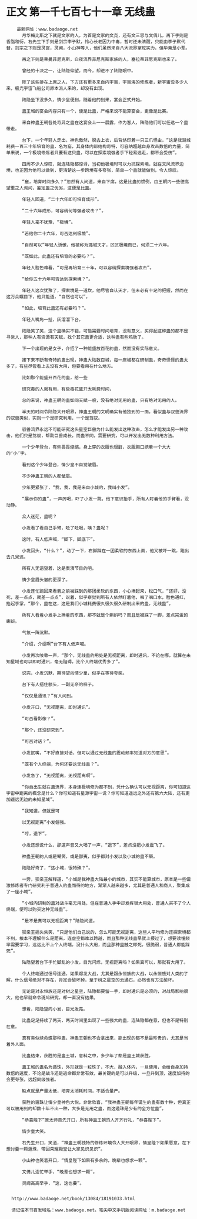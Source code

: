 # 正文 第一千七百七十一章 无线蛊
        最新网址：www.badaoge.net
          月华梅比斯之下就是文家的人，为首是文家的文尧，还有文三思与文倩儿，再下手则是香脂和衍，右先生下手则是剑宗李子默，怜心长老因为中毒，暂时还未清醒，只能由李子默代替，剑宗之下则是灵宫，灵阙，小山神等人，他们虽然来自八大流界掌舵实力，但毕竟是小辈。
      
          再之下则是莱曼菲尼克斯，白夜流界菲尼克斯家族的人，塞拉蒂菲尼克斯也来了。
      
          曾经的十决之一，让陆隐仰望，而今，却进不了陆隐眼中。
      
          除了这些排在上席之人，下方还有更多来自内宇宙，宇宙海的修炼者，新宇宙没多少人来，极光宇宙飞船公司原本派人来的，却没有出现。
      
          陆隐坐下没多久，情少皇便到，随着他的到来，宴会正式开始。
      
          蛊王城的宴会内容只有一个，便是比蛊，严格来说不能算宴会，更像是比赛。
      
          来自神蛊王朝各处奇异之蛊在这宴会上一一展露，作为客人，陆隐他们可以任选一个蛊带走。
      
          台下，一个年轻人走出，神色傲然，脱去上衣，后背烙印着一只三爪怪虫，“这是我潞城耗费一百三十年培育的蛊，名为窟，其身体内部结构奇特，可容纳超越自身攻击数倍的力量，简单来说，一个极境修炼者只要有这只蛊，可以在探索境强者手下轻易逃走，都不会受伤”。
      
          四周不少人惊叹，就连陆隐都惊讶，当初他极境时可以力抗探索境，就在文风流界边境，也正因为他可以做到，更清楚这一步跨境有多夸张，简单一个蛊就能做到，令人惊叹。
      
          “窟，培育时间多久？”忽然有人问道，来自下席，这是比蛊的惯例，由王朝内一些德高望重之人询问，鉴定蛊之优劣，这便是比蛊。
      
          年轻人回道，“二十六年即可培育成形”。
      
          “二十六年成形，可容纳何等强者攻击？”。
      
          年轻人毫不犹豫，“极境”。
      
          “若给你二十六年，可否达到极境”。
      
          “自然可以”年轻人骄傲，他被称为潞城天才，区区极境而已，何须二十六年。
      
          “既如此，此蛊还有培育的必要吗？”。
      
          年轻人脸色难看，“可是再培育三十年，可以容纳探索境强者攻击”。
      
          “给你五十六年可否达到探索境？”。
      
          年轻人这次犹豫了，探索境是一道坎，他尽管自认天才，但未必有十足的把握，然而在这万众瞩目下，他只能道，“自然也可以”。
      
          “如此，培育此蛊还有必要吗？”。
      
          年轻人嘴角一扯，灰溜溜下台。
      
          陆隐笑了笑，这个蛊确实不错，可惜需要时间培育，没有意义，买得起这种蛊的都不是寻常人，那种人有资源有天赋，找个其它蛊更合适，这种蛊有些鸡肋了。
      
          下一个出现的是女子，介绍了一种能盛放百花的蛊，然而没有实际意义。
      
          接下来不断有奇特的蛊出现，神蛊大陆数百城，每一座城都在研制蛊，奇奇怪怪的蛊太多了，有些尽管看上去没有大用，但要看用在什么地方。
      
          比如那个能盛开百花的蛊，给一些
      
          研究毒的人就有用，有些毒花盛开太耗费时间，
      
          总的来说，神蛊王朝的蛊如同天赋一般，没有绝对无用的蛊，只有绝对无用的人。
      
          半天的时间令陆隐大开眼界，神蛊王朝的文明确实有他独到的一面，看似蛊与驭兽流界的驭兽类似，实则一个是研究利用，一个是驾驭。
      
          驭兽流界永远不可能研究这头星空巨兽为什么能发出这种攻击，怎么才能发出另一种攻击，他们只是驾驭，帮助巨兽成长，而蛊不同，需要研究，可以开发出无数种利用方法。
      
          一个少年登台，有些畏畏缩缩，身上穿的衣服也很脏，衣服胸口绣着一个大大的‘小’字。
      
          看到这个少年登台，情少皇不自觉皱眉。
      
          不少神蛊王朝的人都皱眉。
      
          少年更紧张了，“我，我，我是来自小城的，我叫小发”。
      
          “展示你的蛊”，一声厉喝，吓了小发一跳，他下意识抬手，所有人盯着他的手臂看，没动静。
      
          众人迷茫，蛊呢？
      
          小发看了看自己手臂，眨了眨眼，咦？蛊呢？
      
          这时，有人低声喊，“脚下，脚底下”。
      
          小发回头，“什么？”，动了一下，右脚踩在一团柔软的东西上面，他又被吓一跳，跑出去几米远。
      
          所有人无语望着，这是表演节目的吧。
      
          情少皇眉头皱的更深了。
      
          小发连忙跑回来看着之前被踩到的那团柔软的东西，小心捧起来，松口气，“还好，没死，差一点点，就差一点点”，说着，似乎察觉到所有人依然盯着他，咽了咽口水，脸色通红，抬起手掌，“那个，蛊在这，这是我们小城耗费很久很久很久研制出来的蛊，无线蛊”。
      
          所有人看着小发手上捧着的东西，那不就是个蝌蚪吗？而且是被踩了一脚，差点完蛋的蝌蚪。
      
          气氛一阵沉默。
      
          “介绍，介绍啊”台下有人低声喊。
      
          小发再次咳嗽一声，“那个，无线蛊的用处是无视距离，即时通讯，不论在哪，就算在未知星域也可以即时通讯，毫无阻碍，比个人终端优秀多了”。
      
          说完，小发沉默，期待望向情少皇，似乎在等待夸奖。
      
          台下有人捂住额头，一副无奈的样子。
      
          “仅仅是通讯？”有人问到。
      
          小发开口，“无视距离，即时通讯”。
      
          “可否看影像？”。
      
          “那个，还没研究到”。
      
          “可否对话？”。
      
          小发抿嘴，“不好直接对话，但可以通过无线蛊的震动频率知道对方的意思”。
      
          “既有个人终端，为何还要这无线蛊？”。
      
          小发急了，“无视距离，无视距离啊”。
      
          “你自出生就在蛊流界，本身连极境修为都不到，凭什么确认可以无视距离，你可知道这宇宙中距离的概念是什么？你可知道有星源宇宙一说？你可知道遥远之外还有第六大陆，还有更加遥远无边的未知星域”。
      
          “我知道，但就是可
      
          以无视距离”小发倔强。
      
          “哼，退下”。
      
          小发还想说什么，那道声音又大喝了一声，“退下”，差点没把小发震飞了。
      
          神蛊王朝的人或是嘲笑，或是鄙夷，似乎都对小发以及小城的蛊不屑。
      
          陆隐好奇了，“这小城，很特殊？”。
      
          一旁，狈亲王解释道，“小城是我神蛊大陆最小的城市，其实不能算城市，原本是一些偏激修炼者专门研究利于普通人的蛊而待的地方，渐渐人越来越多，尤其是普通人和商人，聚集成了一座小城”。
      
          “小城内研制的蛊对战斗毫无用处，但在普通人手中却发挥很大用处，普通人买不了个人终端，便可以购买这种无线蛊”。
      
          “是不是真可以无视距离？”陆隐问道。
      
          狈亲王摇头失笑，“只是他们自己说的，怎么可能无视距离，这些人平均修为连探索境都不到，根本不理解什么是距离，连虚空都难以跨越，而且那种无线蛊早就上报过了，想要读懂频率需要学习，远远比不上个人终端，没什么大用，而且那种蛊触之即死，很脆弱，普通人都能踩死”。
      
          陆隐望着台下手忙脚乱的小发，目光闪烁，无视距离吗？如果真可以，那就有大用了。
      
          个人终端通过信号连通，如果爆发大战，尤其是跟永恒族的大战，以永恒族对人类的了解，什么信号绝对不存在，肯定会破坏掉，至于树之星空的云通石，必然也有方法破坏。
      
          无论是对永恒族还是对树之星空，陆隐都要留一手，即时通讯是必须的，对战局影响很大，他也早就命令斑鸠研究，却一直没有结果。
      
          想着，陆隐望向小发，目光发亮。
      
          比蛊足足持续了两天，两天时间里出现了一些强大的蛊，连陆隐都在意，但也不是特别在意。
      
          真有类似续命蝶那种蛊，神蛊王朝也不会拿出来，能出现的都不是最珍贵的，尤其是当着外人面。
      
          比蛊结束，获胜的是蛊王城，意料之中，多少年了都是蛊王城获胜。
      
          蛊王城的蛊名为遁珠，外形就是一粒珠子，不大，融入体内，一旦使用，会给自身加持数倍的速度，不论是战斗还是逃命都非常有效，最关键的是可以升级，一旦升到顶，速度加持的会更夸张，远超同级强者。
      
          缺点就是产量太低，培育太消耗时间，不适合量产。
      
          获胜的遁珠让情少皇神色大悦，非常欣喜，“我神蛊王朝每年诞生的蛊有数十种，但真正可以被用到的却数十年不出一种，大多是无用之蛊，而这遁珠是少有的全方位蛊”。
      
          “恭喜陛下”原太师首先开口，所有神蛊王朝的人齐齐行礼，“恭喜陛下”。
      
          情少皇大笑。
      
          右先生开口，笑道，“神蛊王朝独特的修炼环境令人大开眼界，情皇陛下如果愿意，在下想讨要一颗遁珠，带回荣耀殿堂让大家见识见识”。
      
          小山神也笑着开口，“情皇陛下如果有多余的，晚辈也想求一颗”。
      
          文倩儿连忙举手，“晚辈也想求一颗”。
      
          灵阙高高举手，“这，这也要”。
      
      
      http://www.badaoge.net/book/13084/18191033.html
      
      请记住本书首发域名：www.badaoge.net。笔尖中文手机版阅读网址：m.badaoge.net